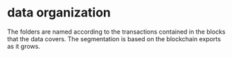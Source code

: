 # data organization
The folders are named according to the transactions contained in the blocks that the data covers. The segmentation is based on the blockchain exports as it grows.
